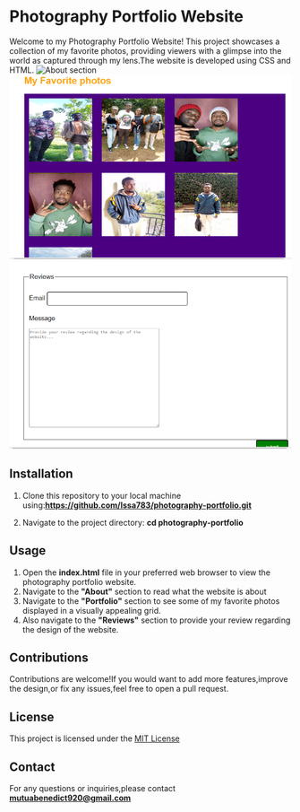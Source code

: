 # Photography Portfolio Website
Welcome to my Photography Portfolio Website! This project showcases a collection of my favorite photos, providing viewers with a glimpse into the world as captured through my lens.The website is developed using CSS and HTML.
![About section](C:\Users\admin\Documents\Moringa\photography-portfolio\portfolio.PNG)
![Portfolio section](porfolio1.PNG)
![Reviews section](porfolio2.PNG)
## Installation
1. Clone this repository to your local machine using:**https://github.com/Issa783/photography-portfolio.git**

2. Navigate to the project directory:
   **cd photography-portfolio**
## Usage
1. Open the **index.html** file in your preferred web browser to view the photography portfolio website.
2. Navigate to the **"About"**  section to read what the website is about
3. Navigate to the **"Portfolio"** section to see some of my favorite photos displayed in a visually appealing grid.
4. Also navigate to the **"Reviews"** section to provide your review regarding the design of the website.
## Contributions
Contributions are welcome!If you would want to add more features,improve the design,or fix any issues,feel free to open a pull request.
## License
This project is licensed under the [MIT License](https://choosealicense.com/licenses/mit/)


## Contact
For any questions or inquiries,please contact **mutuabenedict920@gmail.com**


